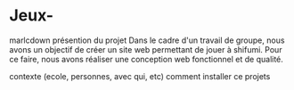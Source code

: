 # Jeux-
marlcdown
présention du projet
Dans le cadre d'un travail de groupe, nous avons un objectif de créer un site web permettant de jouer à shifumi. Pour ce faire, nous avons réaliser une conception web fonctionnel et de qualité. 

contexte (ecole, personnes, avec qui, etc) 
comment installer ce projets
